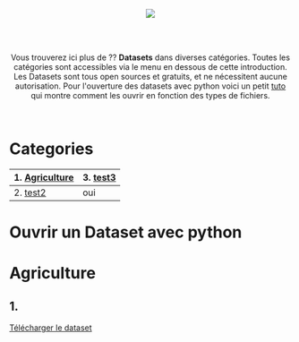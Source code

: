 <p align="center">
	<img src="https://user-images.githubusercontent.com/63207451/119138957-c4f60f00-ba42-11eb-89fa-e999bb5d256a.png">
	<p/>


<br/>
<br/>

<p align="center">
	Vous trouverez ici plus de ?? <b>Datasets</b> dans diverses catégories. Toutes les catégories sont accessibles via le menu en dessous de cette introduction. Les Datasets sont tous open sources et gratuits, et ne nécessitent aucune autorisation. Pour l'ouverture des datasets avec python voici un petit <a href="#Ouvrir-un-dataset-avec-python">tuto</a> qui montre comment les ouvrir en fonction des types de fichiers.
		<p/>

<br/>

# Categories

| 1. [Agriculture](#Agriculture) | 3. [test3](#test3) |
|-----------|----------|
| 2. [test2](#test2) | oui |



# Ouvrir un Dataset avec python



# Agriculture

## 1. 

[Télécharger le dataset](https://store.pangaea.de/Publications/IizumiT_2019/gdhy_v1.2_v1.3_20190128.zip)

